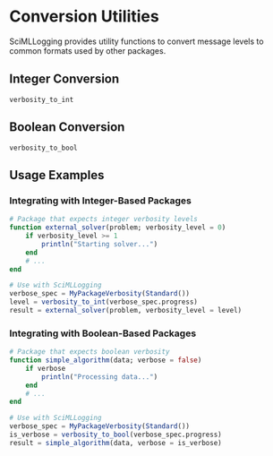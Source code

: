 # Conversion Utilities

SciMLLogging provides utility functions to convert message levels to common formats used by other packages.

## Integer Conversion

```@docs
verbosity_to_int
```
## Boolean Conversion

```@docs
verbosity_to_bool
```

## Usage Examples

### Integrating with Integer-Based Packages

```julia
# Package that expects integer verbosity levels
function external_solver(problem; verbosity_level = 0)
    if verbosity_level >= 1
        println("Starting solver...")
    end
    # ...
end

# Use with SciMLLogging
verbose_spec = MyPackageVerbosity(Standard())
level = verbosity_to_int(verbose_spec.progress)
result = external_solver(problem, verbosity_level = level)
```

### Integrating with Boolean-Based Packages

```julia
# Package that expects boolean verbosity
function simple_algorithm(data; verbose = false)
    if verbose
        println("Processing data...")
    end
    # ...
end

# Use with SciMLLogging
verbose_spec = MyPackageVerbosity(Standard())
is_verbose = verbosity_to_bool(verbose_spec.progress)
result = simple_algorithm(data, verbose = is_verbose)
```